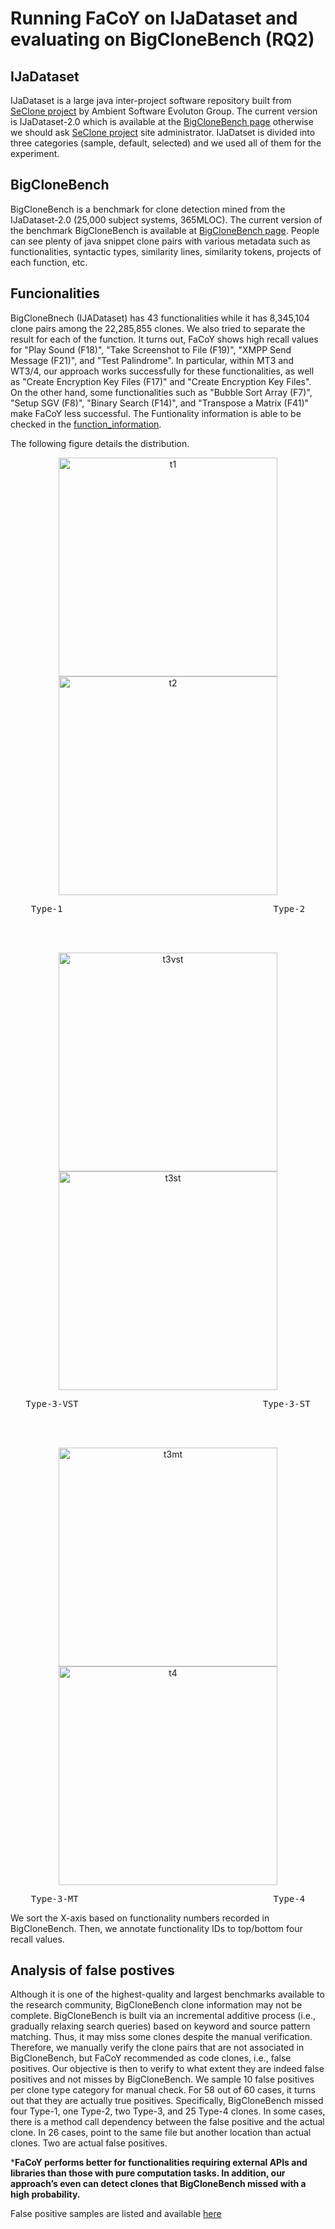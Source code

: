 # Running FaCoY on IJaDataset and evaluating on BigCloneBench (RQ2)

## IJaDataset
IJaDataset is a large java inter-project software repository built from [SeClone project](https://sites.google.com/site/asegsecold/projects/seclone) by Ambient Software Evoluton Group. The current version is IJaDataset-2.0 which is available at the [BigCloneBench page](https://github.com/clonebench/BigCloneBench/blob/master/README.md) otherwise we should ask [SeClone project](https://sites.google.com/site/asegsecold/projects/seclone) site administrator.
IJaDatset is divided into three categories (sample, default, selected) and we used all of them for the experiment.

## BigCloneBench
BigCloneBench is a benchmark for clone detection mined from the IJaDataset-2.0 (25,000 subject systems, 365MLOC). The current version of the benchmark BigCloneBench is available at [BigCloneBench page](https://github.com/clonebench/BigCloneBench/blob/master/README.md). People can see plenty of java snippet clone pairs with various metadata such as functionalities, syntactic types, similarity lines, similarity tokens, projects of each function, etc.

## Funcionalities
BigCloneBnech (IJADataset) has 43 functionalities while it has 8,345,104 clone pairs among the 22,285,855 clones. We also tried to separate the result for each of the function. 
It turns out, FaCoY shows high recall values for "Play Sound (F18)", "Take Screenshot to File (F19)", "XMPP Send Message (F21)", and "Test Palindrome". In particular, within MT3 and WT3/4, our approach works successfully for these functionalities, as well as "Create Encryption Key Files (F17)" and "Create Encryption Key Files". On the other hand, some functionalities such as "Bubble Sort Array (F7)", "Setup SGV (F8)", "Binary Search (F14)", and "Transpose a Matrix (F41)" make FaCoY less successful.
The Funtionality information is able to be checked in the [function_information](https://docs.google.com/spreadsheets/d/1dvUICpQ46BLNrO5oPSxSYihlahC2TeDcUDCHt8potLw/edit?usp=sharing).

The following figure details the distribution.

<p align="center">
<img width="350" alt="t1" src="https://user-images.githubusercontent.com/26062775/30021650-58eba2c2-9168-11e7-9de1-2b5298a77c67.png">
<img width="350" alt="t2" src="https://user-images.githubusercontent.com/26062775/30021661-64fc4fa8-9168-11e7-8b90-874493627e7e.png">
<pre align="center">Type-1                                        Type-2</pre>
</p>

<br /><br />

<p align="center">
<img width="350" alt="t3vst" src="https://user-images.githubusercontent.com/26062775/30021662-6b9f9248-9168-11e7-964f-36945d26c7ed.png">
<img width="350" alt="t3st" src="https://user-images.githubusercontent.com/26062775/30021672-74782d58-9168-11e7-8a77-f40281edc984.png">
<pre align="center">Type-3-VST                                   Type-3-ST</pre>
</p>

<br /><br />

<p align="center">
<img width="350" alt="t3mt" src="https://user-images.githubusercontent.com/26062775/30021681-7b0b3a52-9168-11e7-9da7-3bec357ae4ef.png">
<img width="350" alt="t4" src="https://user-images.githubusercontent.com/26062775/30021699-8a361d3a-9168-11e7-876e-db6681d9983e.png">
<pre align="center">Type-3-MT                                     Type-4</pre>
</p>


We sort the X-axis based on functionality numbers recorded in BigCloneBench. Then, we annotate functionality IDs to top/bottom four recall values. 

## Analysis of false postives
Although it is one of the highest-quality and largest benchmarks available to the research community, BigCloneBench clone information may not be complete. BigCloneBench is built via an incremental additive process (i.e., gradually relaxing search queries) based on keyword and source pattern matching. Thus, it may miss some clones despite the manual verification. 
Therefore, we manually verify the clone pairs that are not associated in BigCloneBench, but FaCoY recommended as code clones, i.e., false positives. Our objective is then to verify to what extent they are indeed false positives and not misses by BigCloneBench. We sample 10 false positives per clone type category for manual check. For 58 out of 60 cases, it turns out that they are actually true positives. Specifically, BigCloneBench missed four Type-1, one Type-2, two Type-3, and 25 Type-4 clones. In some cases, there is a method call dependency between the false positive and the actual clone. In 26 cases, point to the same file but another location than actual clones. Two are actual false positives.

***FaCoY performs better for functionalities requiring external APIs and libraries than those with pure computation tasks. In addition, our approach’s even can detect clones that BigCloneBench missed with a high probability.**

False positive samples are listed and available [here](/evaluation/bigclone/false_positive_samples)



[logo]: https://github.com/facoy/facoy/FaCoY_Logo.png
